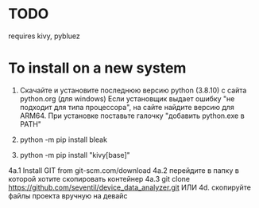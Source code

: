 # TODO
requires kivy, pybluez


# To install on a new system
1. Скачайте и установите последнюю версию python (3.8.10) с сайта python.org (для windows)
Если установщик выдает ошибку "не подходит для типа процессора", на сайте найдите версию для ARM64.
При установке поставьте галочку "добавить python.exe в PATH"

2. python -m pip install bleak

3. python -m pip install "kivy[base]"

4a.1 Install GIT from git-scm.com/download
4a.2 перейдите в папку в которой хотите скопировать контейнер
4a.3 git clone https://github.com/seventil/device_data_analyzer.git
ИЛИ
4d. скопируйте файлы проекта вручную на девайс